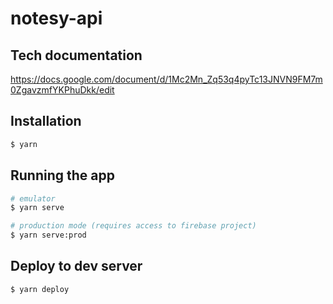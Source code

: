 # notesy-api

## Tech documentation
https://docs.google.com/document/d/1Mc2Mn_Zq53q4pyTc13JNVN9FM7m0ZgavzmfYKPhuDkk/edit


## Installation

```bash
$ yarn
```

## Running the app 

```bash
# emulator
$ yarn serve

# production mode (requires access to firebase project)
$ yarn serve:prod
```

## Deploy to dev server

```bash
$ yarn deploy

```
